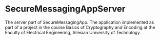 # SecureMessagingAppServer
The server part of SecureMessagingApp. The application implemented as part of a project in the course Basics of Cryptography and Encoding at the Faculty of Electrical Engineering, Silesian University of Technology.
